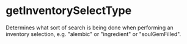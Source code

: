 # getInventorySelectType

Determines what sort of search is being done when performing an inventory selection, e.g. "alembic" or "ingredient" or "soulGemFilled".
